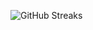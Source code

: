 ![GitHub Streaks](https://github-streaks-mqc9.onrender.com/streak/happilli/image?theme=midnight&cache_bust=1743269193&lang=ja)
